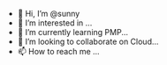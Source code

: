 - 👋 Hi, I’m @sunny
- 👀 I’m interested in ...
- 🌱 I’m currently learning PMP...
- 💞️ I’m looking to collaborate on Cloud...
- 📫 How to reach me ...

<!---
saiksunny/saiksunny is a ✨ special ✨ repository because its `README.md` (this file) appears on your GitHub profile.
You can click the Preview link to take a look at your changes.
--->
